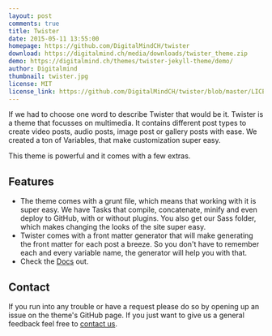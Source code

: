 ```yaml
---
layout: post
comments: true
title: Twister
date: 2015-05-11 13:55:00
homepage: https://github.com/DigitalMindCH/twister
download: https://digitalmind.ch/media/downloads/twister_theme.zip
demo: https://digitalmind.ch/themes/twister-jekyll-theme/demo/
author: Digitalmind
thumbnail: twister.jpg
license: MIT
license_link: https://github.com/DigitalMindCH/twister/blob/master/LICENSE.md
---
```


If we had to choose one word to describe Twister that would be it.
Twister is a theme that focusses on multimedia. It contains different post types to create video posts, audio posts, image post or gallery posts with ease. We created a ton of Variables, that make customization super easy.

This theme is powerful and it comes with a few extras.

## Features

* The theme comes with a grunt file, which means that working with it is super easy. We have Tasks that compile, concatenate, minify and even deploy to GitHub, with or without plugins. You also get our Sass folder, which makes changing the looks of the site super easy.
* Twister comes with a front matter generator that will make generating the front matter for each post a breeze. So you don't have to remember each and every variable name, the generator will help you with that.
* Check the [Docs](https://twister.digitalmind.ch/documentation/) out.

## Contact

If you run into any trouble or have a request please do so by opening up an issue on the theme's GitHub page. If you just want to give us a general feedback feel free to [contact us](https://digitalmind.ch/contact/).

